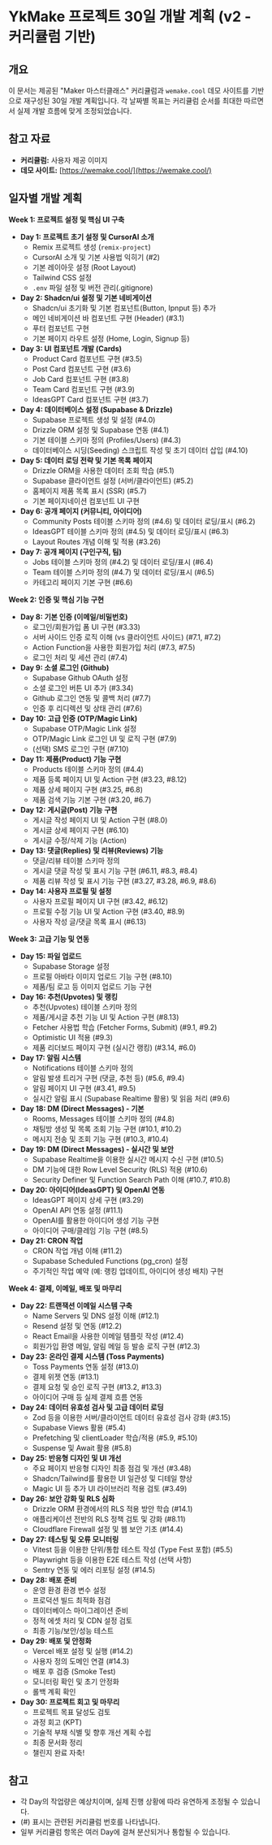 # YkMake 프로젝트 30일 개발 계획 (v2 - 커리큘럼 기반)

## 개요

이 문서는 제공된 "Maker 마스터클래스" 커리큘럼과 `wemake.cool` 데모 사이트를 기반으로 재구성된 30일 개발 계획입니다. 각 날짜별 목표는 커리큘럼 순서를 최대한 따르면서 실제 개발 흐름에 맞게 조정되었습니다.

## 참고 자료

-   **커리큘럼:** 사용자 제공 이미지
-   **데모 사이트:** [https://wemake.cool/](https://wemake.cool/)

## 일자별 개발 계획

**Week 1: 프로젝트 설정 및 핵심 UI 구축**

*   **Day 1: 프로젝트 초기 설정 및 CursorAI 소개**
    *   Remix 프로젝트 생성 (`remix-project`)
    *   CursorAI 소개 및 기본 사용법 익히기 (#2)
    *   기본 레이아웃 설정 (Root Layout)
    *   Tailwind CSS 설정
    *   `.env` 파일 설정 및 버전 관리(.gitignore)
*   **Day 2: Shadcn/ui 설정 및 기본 네비게이션**
    *   Shadcn/ui 초기화 및 기본 컴포넌트(Button, Ipnput 등) 추가
    *   메인 네비게이션 바 컴포넌트 구현 (Header) (#3.1)
    *   푸터 컴포넌트 구현
    *   기본 페이지 라우트 설정 (Home, Login, Signup 등)
*   **Day 3: UI 컴포넌트 개발 (Cards)**
    *   Product Card 컴포넌트 구현 (#3.5)
    *   Post Card 컴포넌트 구현 (#3.6)
    *   Job Card 컴포넌트 구현 (#3.8)
    *   Team Card 컴포넌트 구현 (#3.9)
    *   IdeasGPT Card 컴포넌트 구현 (#3.7)
*   **Day 4: 데이터베이스 설정 (Supabase & Drizzle)**
    *   Supabase 프로젝트 생성 및 설정 (#4.0)
    *   Drizzle ORM 설정 및 Supabase 연동 (#4.1)
    *   기본 테이블 스키마 정의 (Profiles/Users) (#4.3)
    *   데이터베이스 시딩(Seeding) 스크립트 작성 및 초기 데이터 삽입 (#4.10)
*   **Day 5: 데이터 로딩 전략 및 기본 목록 페이지**
    *   Drizzle ORM을 사용한 데이터 조회 학습 (#5.1)
    *   Supabase 클라이언트 설정 (서버/클라이언트) (#5.2)
    *   홈페이지 제품 목록 표시 (SSR) (#5.7)
    *   기본 페이지네이션 컴포넌트 UI 구현
*   **Day 6: 공개 페이지 (커뮤니티, 아이디어)**
    *   Community Posts 테이블 스키마 정의 (#4.6) 및 데이터 로딩/표시 (#6.2)
    *   IdeasGPT 테이블 스키마 정의 (#4.5) 및 데이터 로딩/표시 (#6.3)
    *   Layout Routes 개념 이해 및 적용 (#3.26)
*   **Day 7: 공개 페이지 (구인구직, 팀)**
    *   Jobs 테이블 스키마 정의 (#4.2) 및 데이터 로딩/표시 (#6.4)
    *   Team 테이블 스키마 정의 (#4.7) 및 데이터 로딩/표시 (#6.5)
    *   카테고리 페이지 기본 구현 (#6.6)

**Week 2: 인증 및 핵심 기능 구현**

*   **Day 8: 기본 인증 (이메일/비밀번호)**
    *   로그인/회원가입 폼 UI 구현 (#3.33)
    *   서버 사이드 인증 로직 이해 (vs 클라이언트 사이드) (#7.1, #7.2)
    *   Action Function을 사용한 회원가입 처리 (#7.3, #7.5)
    *   로그인 처리 및 세션 관리 (#7.4)
*   **Day 9: 소셜 로그인 (Github)**
    *   Supabase Github OAuth 설정
    *   소셜 로그인 버튼 UI 추가 (#3.34)
    *   Github 로그인 연동 및 콜백 처리 (#7.7)
    *   인증 후 리디렉션 및 상태 관리 (#7.6)
*   **Day 10: 고급 인증 (OTP/Magic Link)**
    *   Supabase OTP/Magic Link 설정
    *   OTP/Magic Link 로그인 UI 및 로직 구현 (#7.9)
    *   (선택) SMS 로그인 구현 (#7.10)
*   **Day 11: 제품(Product) 기능 구현**
    *   Products 테이블 스키마 정의 (#4.4)
    *   제품 등록 페이지 UI 및 Action 구현 (#3.23, #8.12)
    *   제품 상세 페이지 구현 (#3.25, #6.8)
    *   제품 검색 기능 기본 구현 (#3.20, #6.7)
*   **Day 12: 게시글(Post) 기능 구현**
    *   게시글 작성 페이지 UI 및 Action 구현 (#8.0)
    *   게시글 상세 페이지 구현 (#6.10)
    *   게시글 수정/삭제 기능 (Action)
*   **Day 13: 댓글(Replies) 및 리뷰(Reviews) 기능**
    *   댓글/리뷰 테이블 스키마 정의
    *   게시글 댓글 작성 및 표시 기능 구현 (#6.11, #8.3, #8.4)
    *   제품 리뷰 작성 및 표시 기능 구현 (#3.27, #3.28, #6.9, #8.6)
*   **Day 14: 사용자 프로필 및 설정**
    *   사용자 프로필 페이지 UI 구현 (#3.42, #6.12)
    *   프로필 수정 기능 UI 및 Action 구현 (#3.40, #8.9)
    *   사용자 작성 글/댓글 목록 표시 (#6.13)

**Week 3: 고급 기능 및 연동**

*   **Day 15: 파일 업로드**
    *   Supabase Storage 설정
    *   프로필 아바타 이미지 업로드 기능 구현 (#8.10)
    *   제품/팀 로고 등 이미지 업로드 기능 구현
*   **Day 16: 추천(Upvotes) 및 랭킹**
    *   추천(Upvotes) 테이블 스키마 정의
    *   제품/게시글 추천 기능 UI 및 Action 구현 (#8.13)
    *   Fetcher 사용법 학습 (Fetcher Forms, Submit) (#9.1, #9.2)
    *   Optimistic UI 적용 (#9.3)
    *   제품 리더보드 페이지 구현 (실시간 랭킹) (#3.14, #6.0)
*   **Day 17: 알림 시스템**
    *   Notifications 테이블 스키마 정의
    *   알림 발생 트리거 구현 (댓글, 추천 등) (#5.6, #9.4)
    *   알림 페이지 UI 구현 (#3.41, #9.5)
    *   실시간 알림 표시 (Supabase Realtime 활용) 및 읽음 처리 (#9.6)
*   **Day 18: DM (Direct Messages) - 기본**
    *   Rooms, Messages 테이블 스키마 정의 (#4.8)
    *   채팅방 생성 및 목록 조회 기능 구현 (#10.1, #10.2)
    *   메시지 전송 및 조회 기능 구현 (#10.3, #10.4)
*   **Day 19: DM (Direct Messages) - 실시간 및 보안**
    *   Supabase Realtime을 이용한 실시간 메시지 수신 구현 (#10.5)
    *   DM 기능에 대한 Row Level Security (RLS) 적용 (#10.6)
    *   Security Definer 및 Function Search Path 이해 (#10.7, #10.8)
*   **Day 20: 아이디어(IdeasGPT) 및 OpenAI 연동**
    *   IdeasGPT 페이지 상세 구현 (#3.29)
    *   OpenAI API 연동 설정 (#11.1)
    *   OpenAI를 활용한 아이디어 생성 기능 구현
    *   아이디어 구매/클레임 기능 구현 (#8.5)
*   **Day 21: CRON 작업**
    *   CRON 작업 개념 이해 (#11.2)
    *   Supabase Scheduled Functions (pg_cron) 설정
    *   주기적인 작업 예약 (예: 랭킹 업데이트, 아이디어 생성 배치) 구현

**Week 4: 결제, 이메일, 배포 및 마무리**

*   **Day 22: 트랜잭션 이메일 시스템 구축**
    *   Name Servers 및 DNS 설정 이해 (#12.1)
    *   Resend 설정 및 연동 (#12.2)
    *   React Email을 사용한 이메일 템플릿 작성 (#12.4)
    *   회원가입 환영 메일, 알림 메일 등 발송 로직 구현 (#12.3)
*   **Day 23: 온라인 결제 시스템 (Toss Payments)**
    *   Toss Payments 연동 설정 (#13.0)
    *   결제 위젯 연동 (#13.1)
    *   결제 요청 및 승인 로직 구현 (#13.2, #13.3)
    *   아이디어 구매 등 실제 결제 흐름 연동
*   **Day 24: 데이터 유효성 검사 및 고급 데이터 로딩**
    *   Zod 등을 이용한 서버/클라이언트 데이터 유효성 검사 강화 (#3.15)
    *   Supabase Views 활용 (#5.4)
    *   Prefetching 및 clientLoader 학습/적용 (#5.9, #5.10)
    *   Suspense 및 Await 활용 (#5.8)
*   **Day 25: 반응형 디자인 및 UI 개선**
    *   주요 페이지 반응형 디자인 최종 점검 및 개선 (#3.48)
    *   Shadcn/Tailwind를 활용한 UI 일관성 및 디테일 향상
    *   Magic UI 등 추가 UI 라이브러리 적용 검토 (#3.49)
*   **Day 26: 보안 강화 및 RLS 심화**
    *   Drizzle ORM 환경에서의 RLS 적용 방안 학습 (#14.1)
    *   애플리케이션 전반의 RLS 정책 검토 및 강화 (#8.11)
    *   Cloudflare Firewall 설정 및 웹 보안 기초 (#14.4)
*   **Day 27: 테스팅 및 오류 모니터링**
    *   Vitest 등을 이용한 단위/통합 테스트 작성 (Type Fest 포함) (#5.5)
    *   Playwright 등을 이용한 E2E 테스트 작성 (선택 사항)
    *   Sentry 연동 및 에러 리포팅 설정 (#14.5)
*   **Day 28: 배포 준비**
    *   운영 환경 환경 변수 설정
    *   프로덕션 빌드 최적화 점검
    *   데이터베이스 마이그레이션 준비
    *   정적 에셋 처리 및 CDN 설정 검토
    *   최종 기능/보안/성능 테스트
*   **Day 29: 배포 및 안정화**
    *   Vercel 배포 설정 및 실행 (#14.2)
    *   사용자 정의 도메인 연결 (#14.3)
    *   배포 후 검증 (Smoke Test)
    *   모니터링 확인 및 초기 안정화
    *   롤백 계획 확인
*   **Day 30: 프로젝트 회고 및 마무리**
    *   프로젝트 목표 달성도 검토
    *   과정 회고 (KPT)
    *   기술적 부채 식별 및 향후 개선 계획 수립
    *   최종 문서화 정리
    *   챌린지 완료 자축!

## 참고

-   각 Day의 작업량은 예상치이며, 실제 진행 상황에 따라 유연하게 조정될 수 있습니다.
-   (#) 표시는 관련된 커리큘럼 번호를 나타냅니다.
-   일부 커리큘럼 항목은 여러 Day에 걸쳐 분산되거나 통합될 수 있습니다. 